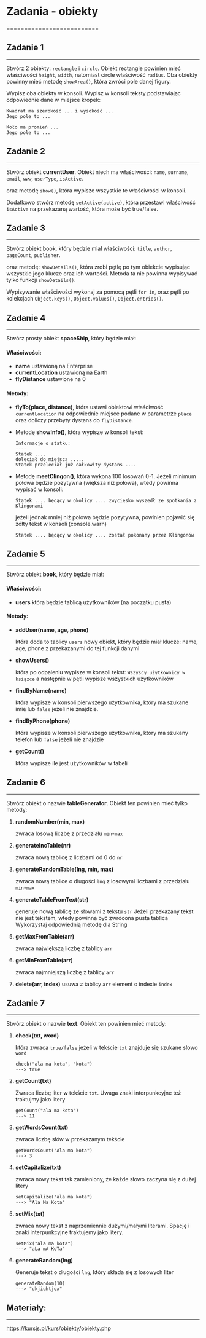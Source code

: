 # Zadania - obiekty
==========================


## Zadanie 1
--------------------------
Stwórz 2 obiekty: `rectangle` i `circle`.
Obiekt rectangle powinien mieć właściwości `height`, `width`, natomiast circle właściwość `radius`.
Oba obiekty powinny mieć metodę `showArea()`, która zwróci pole danej figury.

Wypisz oba obiekty w konsoli.
Wypisz w konsoli teksty podstawiając odpowiednie dane w miejsce kropek:

```
Kwadrat ma szerokość ... i wysokość ...
Jego pole to ...

Koło ma promień ...
Jego pole to ...
```


## Zadanie 2
--------------------------
Stwórz obiekt **currentUser**. Obiekt niech ma właściwości:
`name`, `surname`, `email`, `www`, `userType`, `isActive`.

oraz metodę `show()`, która wypisze wszystkie te właściwości w konsoli.

Dodatkowo stwórz metodę `setActive(active)`, która przestawi właściwość `isActive` na przekazaną wartość, która
może być true/false.



## Zadanie 3
--------------------------
Stwórz obiekt book, który będzie miał właściwości:
`title`, `author`, `pageCount`, `publisher`.

oraz metodę: `showDetails()`, która zrobi pętlę po tym obiekcie wypisując wszystkie
jego klucze oraz ich wartości. Metoda ta nie powinna wypisywać tylko funkcji `showDetails()`.

Wypisywanie właściwości wykonaj za pomocą pętli `for in`, oraz pętli po kolekcjach `Object.keys()`, `Object.values()`, `Object.entries()`.


## Zadanie 4
--------------------------
Stwórz prosty obiekt **spaceShip**, który będzie miał:

#### Właściwości:
- **name** ustawioną na Enterprise
- **currentLocation** ustawioną na Earth
- **flyDistance** ustawione na 0

#### Metody:
- **flyTo(place, distance)**, która ustawi obiektowi właściwość `currentLocation` na odpowiednie miejsce podane w parametrze `place` oraz doliczy przebyty dystans do `flyDistance`.

- Metodę **showInfo()**, która wypisze w konsoli tekst:

    ```
    Informacje o statku:
    ----
    Statek ....
    doleciał do miejsca .....
    Statek przeleciał już całkowity dystans ....
    ```

- Metodę **meetClingon()**, która wykona 100 losowań 0-1. Jeżeli minimum połowa będzie pozytywna (większa niż połowa), wtedy powinna wypisać w konsoli:

    ```Statek .... będący w okolicy .... zwycięsko wyszedł ze spotkania z Klingonami```

    jeżeli jednak mniej niż połowa będzie pozytywna, powinien pojawić się żółty tekst w konsoli (console.warn)

    ```Statek .... będący w okolicy .... został pokonany przez Klingonów```


## Zadanie 5
--------------------------
Stwórz obiekt **book**, który będzie miał:

#### Właściwości:
- **users**
    która będzie tablicą użytkowników (na początku pusta)

#### Metody:
- **addUser(name, age, phone)**

    która doda to tablicy `users` nowy obiekt, który będzie miał klucze:
    name, age, phone z przekazanymi do tej funkcji danymi

- **showUsers()**

    która po odpaleniu wypisze w konsoli tekst:
    `Wszyscy użytkownicy w książce` a następnie w pętli wypisze wszystkich użytkowników

- **findByName(name)**

    która wypisze w konsoli pierwszego użytkownika, który ma szukane imię
    lub `false` jeżeli nie znajdzie.

- **findByPhone(phone)**

    która wypisze w konsoli pierwszego użytkownika, który ma szukany telefon
    lub `false` jeżeli nie znajdzie

- **getCount()**

    która wypisze ile jest użytkowników w tabeli


## Zadanie 6
--------------------------
Stwórz obiekt o nazwie **tableGenerator**.
Obiekt ten powinien mieć tylko metody:

1. **randomNumber(min, max)**

    zwraca losową liczbę z przedziału `min`-`max`

2. **generateIncTable(nr)**

    zwraca nową tablicę z liczbami od 0 do `nr`

3. **generateRandomTable(lng, min, max)**

    zwraca nową tablice o długości `lng` z losowymi liczbami z przedziału `min`-`max`

4. **generateTableFromText(str)**

    generuje nową tablicę ze słowami z tekstu `str`
    Jeżeli przekazany tekst nie jest tekstem, wtedy powinna być zwrócona pusta tablica
    Wykorzystaj odpowiednią metodę dla String

5. **getMaxFromTable(arr)**

    zwraca największą liczbę z tablicy `arr`

6. **getMinFromTable(arr)**

    zwraca najmniejszą liczbę z tablicy `arr`

7. **delete(arr, index)**
    usuwa z tablicy `arr` element o indexie `index`


## Zadanie 7
--------------------------
Stwórz obiekt o nazwie **text**. Obiekt ten powinien mieć metody:

1. **check(txt, word)**

    która zwraca `true/false` jeżeli w tekście `txt` znajduje się szukane słowo `word`

    ```
    check("ala ma kota", "kota")
    ---> true
    ```

2. **getCount(txt)**

    Zwraca liczbę liter w tekście `txt`. Uwaga znaki interpunkcyjne też traktujmy jako litery

    ```
    getCount("ala ma kota")
    ---> 11
    ```

3. **getWordsCount(txt)**

    zwraca liczbę słów w przekazanym tekście

    ```
    getWordsCount("Ala ma kota")
    ---> 3
    ```

4. **setCapitalize(txt)**

    zwraca nowy tekst tak zamieniony, że każde słowo zaczyna się z dużej litery

    ```
    setCapitalize("ala ma kota")
    ---> "Ala Ma Kota"
    ```

5. **setMix(txt)**

    zwraca nowy tekst z naprzemiennie dużymi/małymi literami. Spację i znaki interpunkcyjne traktujemy jako litery.

    ```
    setMix("ala ma kota")
    ---> "aLa mA KoTa"
    ```

6. **generateRandom(lng)**

    Generuje tekst o długości `lng`, który składa się z losowych liter

    ```
    generateRandom(10)
    ---> "dkjiuhtjox"
    ```


## Materiały:
--------------------------
https://kursjs.pl/kurs/obiekty/obiekty.php
